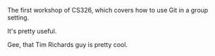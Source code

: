 

The first workshop of CS326, which covers how to use Git in a group setting.

It's pretty useful.

Gee, that Tim Richards guy is pretty cool.

